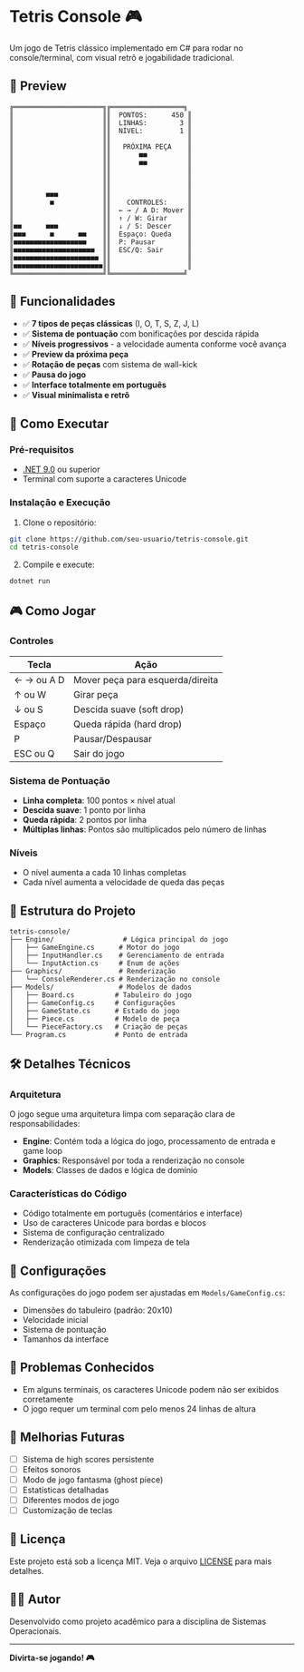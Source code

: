 # Tetris Console 🎮

Um jogo de Tetris clássico implementado em C# para rodar no console/terminal, com visual retrô e jogabilidade tradicional.

## 📸 Preview

```
╔══════════════════════╗╔══════════════════╗
║                      ║║  PONTOS:      450 ║
║                      ║║  LINHAS:        3 ║
║                      ║║  NÍVEL:         1 ║
║                      ║║                   ║
║                      ║║   PRÓXIMA PEÇA    ║
║                      ║║       ■■          ║
║                      ║║       ■■          ║
║                      ║║                   ║
║                      ║║                   ║
║                      ║║                   ║
║        ■■■           ║║                   ║
║         ■            ║║    CONTROLES:     ║
║                      ║║  ← → / A D: Mover ║
║                      ║║  ↑ / W: Girar     ║
║■■      ■■■           ║║  ↓ / S: Descer    ║
║■■■      ■      ■■    ║║  Espaço: Queda    ║
║■■■■■■■■■■■■■■■■■■    ║║  P: Pausar        ║
║■■■■■■■■■■■■■■■■■■■■  ║║  ESC/Q: Sair      ║
║■■■■■■■■■■■■■■■■■■■■■ ║║                   ║
║■■■■■■■■■■■■■■■■■■■■■■║║                   ║
╚══════════════════════╝╚══════════════════╝
```

## 🎯 Funcionalidades

- ✅ **7 tipos de peças clássicas** (I, O, T, S, Z, J, L)
- ✅ **Sistema de pontuação** com bonificações por descida rápida
- ✅ **Níveis progressivos** - a velocidade aumenta conforme você avança
- ✅ **Preview da próxima peça**
- ✅ **Rotação de peças** com sistema de wall-kick
- ✅ **Pausa do jogo**
- ✅ **Interface totalmente em português**
- ✅ **Visual minimalista e retrô**

## 🚀 Como Executar

### Pré-requisitos

- [.NET 9.0](https://dotnet.microsoft.com/download/dotnet/9.0) ou superior
- Terminal com suporte a caracteres Unicode

### Instalação e Execução

1. Clone o repositório:
```bash
git clone https://github.com/seu-usuario/tetris-console.git
cd tetris-console
```

2. Compile e execute:
```bash
dotnet run
```

## 🎮 Como Jogar

### Controles

| Tecla | Ação |
|-------|------|
| ← → ou A D | Mover peça para esquerda/direita |
| ↑ ou W | Girar peça |
| ↓ ou S | Descida suave (soft drop) |
| Espaço | Queda rápida (hard drop) |
| P | Pausar/Despausar |
| ESC ou Q | Sair do jogo |

### Sistema de Pontuação

- **Linha completa**: 100 pontos × nível atual
- **Descida suave**: 1 ponto por linha
- **Queda rápida**: 2 pontos por linha
- **Múltiplas linhas**: Pontos são multiplicados pelo número de linhas

### Níveis

- O nível aumenta a cada 10 linhas completas
- Cada nível aumenta a velocidade de queda das peças

## 📁 Estrutura do Projeto

```
tetris-console/
├── Engine/                 # Lógica principal do jogo
│   ├── GameEngine.cs      # Motor do jogo
│   ├── InputHandler.cs    # Gerenciamento de entrada
│   └── InputAction.cs     # Enum de ações
├── Graphics/              # Renderização
│   └── ConsoleRenderer.cs # Renderização no console
├── Models/                # Modelos de dados
│   ├── Board.cs          # Tabuleiro do jogo
│   ├── GameConfig.cs     # Configurações
│   ├── GameState.cs      # Estado do jogo
│   ├── Piece.cs          # Modelo de peça
│   └── PieceFactory.cs   # Criação de peças
└── Program.cs            # Ponto de entrada
```

## 🛠️ Detalhes Técnicos

### Arquitetura

O jogo segue uma arquitetura limpa com separação clara de responsabilidades:

- **Engine**: Contém toda a lógica do jogo, processamento de entrada e game loop
- **Graphics**: Responsável por toda a renderização no console
- **Models**: Classes de dados e lógica de domínio

### Características do Código

- Código totalmente em português (comentários e interface)
- Uso de caracteres Unicode para bordas e blocos
- Sistema de configuração centralizado
- Renderização otimizada com limpeza de tela

## 🔧 Configurações

As configurações do jogo podem ser ajustadas em `Models/GameConfig.cs`:

- Dimensões do tabuleiro (padrão: 20x10)
- Velocidade inicial
- Sistema de pontuação
- Tamanhos da interface

## 🐛 Problemas Conhecidos

- Em alguns terminais, os caracteres Unicode podem não ser exibidos corretamente
- O jogo requer um terminal com pelo menos 24 linhas de altura

## 🚧 Melhorias Futuras

- [ ] Sistema de high scores persistente
- [ ] Efeitos sonoros
- [ ] Modo de jogo fantasma (ghost piece)
- [ ] Estatísticas detalhadas
- [ ] Diferentes modos de jogo
- [ ] Customização de teclas

## 📝 Licença

Este projeto está sob a licença MIT. Veja o arquivo [LICENSE](LICENSE) para mais detalhes.

## 👨‍💻 Autor

Desenvolvido como projeto acadêmico para a disciplina de Sistemas Operacionais.

---

**Divirta-se jogando! 🎮** 